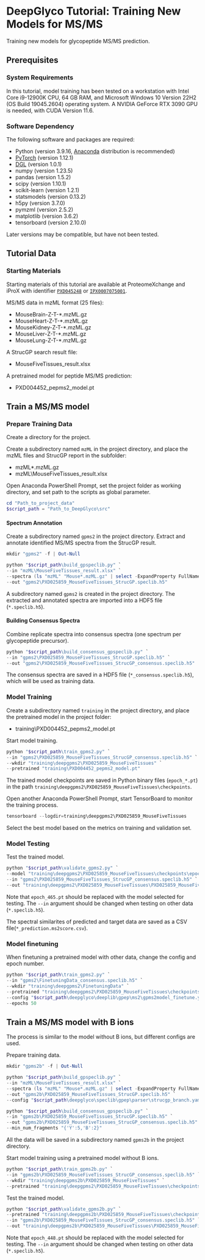 # DeepGlyco Tutorial: Training New Models for MS/MS
Training new models for glycopeptide MS/MS prediction.

## Prerequisites
### System Requirements
In this tutorial, model training has been tested on a workstation with Intel Core i9-12900K CPU, 64 GB RAM, and Microsoft Windows 10 Version 22H2 (OS Build 19045.2604) operating system. A NVIDIA GeForce RTX 3090 GPU is needed, with CUDA Version 11.6.

### Software Dependency
The following software and packages are required:
- Python (version 3.9.16, [Anaconda](https://www.anaconda.com/) distribution is recommended)
- [PyTorch](https://pytorch.org/) (version 1.12.1)
- [DGL](https://www.dgl.ai/) (version 1.0.1)
- numpy (version 1.23.5)
- pandas (version 1.5.2)
- scipy (version 1.10.1)
- scikit-learn (version 1.2.1)
- statsmodels (version 0.13.2)
- h5py (version 3.7.0)
- pymzml (version 2.5.2)
- matplotlib (version 3.6.2)
- tensorboard (version 2.10.0)

Later versions may be compatible, but have not been tested.

## Tutorial Data
### Starting Materials
Starting materials of this tutorial are available at ProteomeXchange and iProX with identifier [`PXD045248`](http://proteomecentral.proteomexchange.org/cgi/GetDataset?ID=PXD045248) or [`IPX0007075001`](https://www.iprox.cn/page/project.html?id=IPX0007075001).


MS/MS data in mzML format (25 files):
- MouseBrain-Z-T-*.mzML.gz
- MouseHeart-Z-T-*.mzML.gz
- MouseKidney-Z-T-*.mzML.gz
- MouseLiver-Z-T-*.mzML.gz
- MouseLung-Z-T-*.mzML.gz

A StrucGP search result file:
- MouseFiveTissues_result.xlsx

A pretrained model for peptide MS/MS prediction:
- PXD004452_pepms2_model.pt


## Train a MS/MS model
### Prepare Training Data
Create a directory for the project.

Create a subdirectory named `mzML` in the project directory, and place the mzML files and StrucGP report in the subfolder:
- mzML\*.mzML.gz
- mzML\MouseFiveTissues_result.xlsx

Open Anaconda PowerShell Prompt, set the project folder as working directory, and set path to the scripts as global parameter.
``` powershell
cd "Path_to_project_data"
$script_path = "Path_to_DeepGlyco\src"
```

#### Spectrum Annotation
Create a subdirectory named `gpms2` in the project directory. Extract and annotate identified MS/MS spectra from the StrucGP result.
``` powershell
mkdir "gpms2" -f | Out-Null

python "$script_path\build_gpspeclib.py" `
--in "mzML\MouseFiveTissues_result.xlsx" `
--spectra (ls "mzML" "Mouse*.mzML.gz" | select -ExpandProperty FullName) `
--out "gpms2\PXD025859_MouseFiveTissues_StrucGP.speclib.h5"
```
A subdirectory named `gpms2` is created in the project directory. The extracted and annotated spectra are imported into a HDF5 file (`*.speclib.h5`).

#### Building Consensus Spectra
Combine replicate spectra into consensus spectra (one spectrum per glycopeptide precursor).
``` powershell
python "$script_path\build_consensus_gpspeclib.py" `
--in "gpms2\PXD025859_MouseFiveTissues_StrucGP.speclib.h5" `
--out "gpms2\PXD025859_MouseFiveTissues_StrucGP_consensus.speclib.h5"
```
The consensus spectra are saved in a HDF5 file (`*_consensus.speclib.h5`), which will be used as training data.

### Model Training
Create a subdirectory named `training` in the project directory, and place the pretrained model in the project folder:
- training\PXD004452_pepms2_model.pt

Start model training.
``` powershell
python "$script_path\train_gpms2.py" `
--in "gpms2\PXD025859_MouseFiveTissues_StrucGP_consensus.speclib.h5" `
--wkdir "training\deepgpms2\PXD025859_MouseFiveTissues" `
--pretrained "training\PXD004452_pepms2_model.pt"
```
The trained model checkpoints are saved in Python binary files (`epoch_*.pt`) in the path `training\deepgpms2\PXD025859_MouseFiveTissues\checkpoints`.

Open another Anaconda PowerShell Prompt, start TensorBoard to monitor the training process.
``` powershell
tensorboard --logdir=training\deepgpms2\PXD025859_MouseFiveTissues
```
Select the best model based on the metrics on training and validation set.

### Model Testing
Test the trained model.
``` powershell
python "$script_path\validate_gpms2.py" `
--model "training\deepgpms2\PXD025859_MouseFiveTissues\checkpoints\epoch_465.pt" `
--in "gpms2\PXD025859_MouseFiveTissues_StrucGP_consensus.speclib.h5" `
--out "training\deepgpms2\PXD025859_MouseFiveTissues\PXD025859_MouseFiveTissues_StrucGP_consensus_prediction.ms2score.csv"
```
Note that `epoch_465.pt` should be replaced with the model selected for testing. The `--in` argument should be changed when testing on other data (`*.speclib.h5`).

The spectral similarites of predicted and target data are saved as a CSV file(`*_prediction.ms2score.csv`).

### Model finetuning
When finetuning a pretrained model with other data, change the config and epoch number.
``` powershell
python "$script_path\train_gpms2.py" `
--in "gpms2\FinetuningData_consensus.speclib.h5" `
--wkdir "training\deepgpms2\FinetuningData" `
--pretrained "training\deepgpms2\PXD025859_MouseFiveTissues\checkpoints\epoch_465.pt" `
--config "$script_path\deepglyco\deeplib\gpep\ms2\gpms2model_finetune.yaml" `
--epochs 50
```


## Train a MS/MS model with B ions
The process is similar to the model without B ions, but different configs are used.

Prepare training data.
``` powershell
mkdir "gpms2b" -f | Out-Null

python "$script_path\build_gpspeclib.py" `
--in "mzML\MouseFiveTissues_result.xlsx" `
--spectra (ls "mzML" "Mouse*.mzML.gz" | select -ExpandProperty FullName) `
--out "gpms2b\PXD025859_MouseFiveTissues_StrucGP.speclib.h5" `
--config "$script_path\deepglyco\speclib\gpep\parser\strucgp_branch.yaml"

python "$script_path\build_consensus_gpspeclib.py" `
--in "gpms2b\PXD025859_MouseFiveTissues_StrucGP.speclib.h5" `
--out "gpms2b\PXD025859_MouseFiveTissues_StrucGP_consensus.speclib.h5" `
--min_num_fragments "{'Y':5,'B':2}"
```
All the data will be saved in a subdirectory named `gpms2b` in the project directory.

Start model training using a pretrained model without B ions.
``` powershell
python "$script_path\train_gpms2b.py" `
--in "gpms2b\PXD025859_MouseFiveTissues_StrucGP_consensus.speclib.h5" `
--wkdir "training\deepgpms2b\PXD025859_MouseFiveTissues" `
--pretrained "training\deepgpms2\PXD025859_MouseFiveTissues\checkpoints\epoch_465.pt"
```

Test the trained model.
``` powershell
python "$script_path\validate_gpms2b.py" `
--pretrained "training\deepgpms2b\PXD025859_MouseFiveTissues\checkpoints\epoch_448.pt" `
--in "gpms2b\PXD025859_MouseFiveTissues_StrucGP_consensus.speclib.h5" `
--out "training\deepgpms2b\PXD025859_MouseFiveTissues\PXD025859_MouseFiveTissues_StrucGP_consensus_prediction.ms2score.csv"
```
Note that `epoch_448.pt` should be replaced with the model selected for testing. The `--in` argument should be changed when testing on other data (`*.speclib.h5`).

